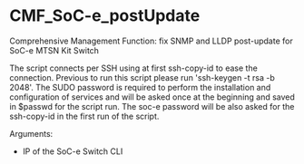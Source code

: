 # CMF_SoC-e_postUpdate <IP>
Comprehensive Management Function: fix SNMP and LLDP post-update for SoC-e MTSN Kit Switch

The script connects per SSH using at first ssh-copy-id to ease the connection. Previous to run this script please run 'ssh-keygen -t rsa -b 2048'. The SUDO password is required to perform the installation and configuration of services and will be asked once at the beginning and saved in $passwd for the script run. The soc-e password will be also asked for the ssh-copy-id in the first run of the script.

Arguments:
- IP of the SoC-e Switch CLI
